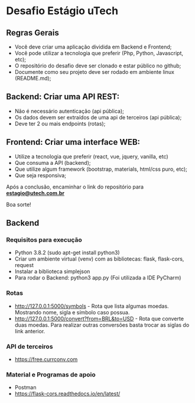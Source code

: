 # Desafio Estágio uTech

## Regras Gerais
- Você deve criar uma aplicação dividida em Backend e Frontend;
- Você pode utilizar a tecnologia que preferir (Php, Python, Javascript, etc);
- O repositório do desafio deve ser clonado e estar público no github;
- Documente como seu projeto deve ser rodado em ambiente linux (README.md);


## Backend: Criar uma API REST:
- Não é necessário autenticação (api pública);
- Os dados devem ser extraídos de uma api de terceiros (api pública);
- Deve ter 2 ou mais endpoints (rotas);


## Frontend: Criar uma interface WEB:
- Utilize a tecnologia que preferir (react, vue, jquery, vanilla, etc)
- Que consuma a API (backend);
- Que utilize algum framework (bootstrap, materials, html/css puro, etc);
- Que seja responsiva;

Após a conclusão, encaminhar o link do repositório para **estagio@utech.com.br**

Boa sorte!

## Backend

### Requisitos para execução
- Python 3.8.2 (sudo apt-get install python3)
- Criar um ambiente virtual (venv) com as bibliotecas: flask, flask-cors, request
- Instalar a biblioteca simplejson
- Para rodar o Backend: python3 app.py (Foi utilizada a IDE PyCharm)
### Rotas
- http://127.0.0.1:5000/symbols - Rota que lista algumas moedas. Mostrando nome, sigla e símbolo caso possua.
- http://127.0.0.1:5000/convert?from=BRL&to=USD - Rota que converte duas moedas. Para realizar outras conversões basta trocar as siglas do link anterior.
### API de terceiros
- https://free.currconv.com
### Material e Programas de apoio
- Postman
- https://flask-cors.readthedocs.io/en/latest/
